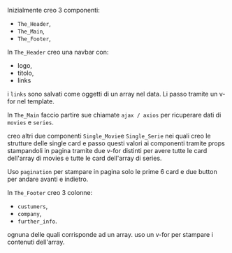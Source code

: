 Inizialmente creo 3 componenti:
- `The_Header`,
- `The_Main`,
- `The_Footer`,




In `The_Header` creo una navbar con:
- logo,
- titolo,
- links 

i `links` sono salvati come oggetti di un array nel data.
Li passo tramite un v-for nel template.




In `The_Main` 
faccio partire sue chiamate `ajax / axios` per ricuperare dati di `movies` e `series`.

creo altri due componenti `Single_Movie`e `Single_Serie` nei quali creo le strutture delle single card e passo questi valori ai componenti tramite props stampandoli in pagina tramite due v-for distinti per avere tutte le card dell'array di movies e tutte le card dell'array di series.

Uso `pagination` per stampare in pagina solo le prime 6 card e due button per andare avanti e indietro.




In `The_Footer` creo 3 colonne:
-  `custumers`,
-  `company`,
-  `further_info`.

ognuna delle quali corrisponde ad un array.
uso un v-for per stampare i contenuti dell'array.
